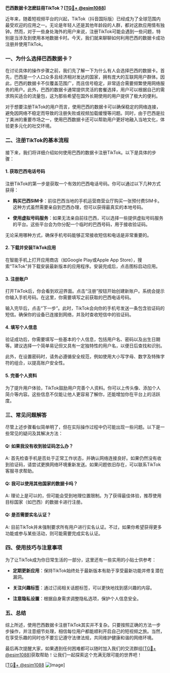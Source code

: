 **巴西数据卡怎麽註冊TikTok？[[TG💪+ @esim1088](https://t.me/s/esim1088)]**

近年来，随着短视频平台的兴起，TikTok（抖音国际版）已经成为了全球范围内最受欢迎的应用之一。无论是年轻人还是其他年龄段的人群，都对这款应用情有独钟。然而，对于一些身处海外的用户来说，注册TikTok可能会遇到一些问题，特别是当涉及到使用本地数据卡时。今天，我们就来聊聊如何利用巴西的数据卡成功注册并使用TikTok。

### 一、为什么选择巴西数据卡？

在讨论具体的操作步骤之前，我们先了解一下为什么有人会选择巴西的数据卡。首先，巴西是一个人口众多且经济相对发达的国家，拥有庞大的互联网用户群体。因此，巴西的数据卡不仅覆盖范围广，而且信号稳定，非常适合需要频繁使用网络服务的用户。此外，巴西的数据卡通常提供灵活的套餐选择，用户可以根据自己的需求购买适合的流量包，这为那些希望在国外长期使用的用户提供了极大的便利。

对于想要注册TikTok的用户而言，使用巴西的数据卡可以确保稳定的网络连接，避免因网络不稳定而导致的注册失败或视频加载缓慢等问题。同时，由于巴西是拉丁美洲的重要市场之一，使用巴西数据卡还可以帮助用户更好地融入当地文化，体验更多元化的社交环境。

### 二、注册TikTok的基本流程

接下来，我们将详细介绍如何使用巴西的数据卡注册TikTok。以下是具体的步骤：

#### 1. 获取巴西电话号码

注册TikTok的第一步是获取一个有效的巴西电话号码。你可以通过以下几种方式获得：

- **购买巴西SIM卡**：前往巴西当地的手机运营商营业厅购买一张预付费SIM卡。这种方式虽然需要亲自到巴西办理，但可以获得最真实的本地号码。
  
- **使用虚拟号码服务**：如果无法亲自前往巴西，可以选择一些提供虚拟号码服务的平台。这些平台会为你分配一个临时的巴西号码，用于接收验证码。

无论采用哪种方式，确保手机号码能够正常接收短信和电话是非常重要的。

#### 2. 下载并安装TikTok应用

在智能手机上打开应用商店（如Google Play或Apple App Store），搜索“TikTok”并下载安装最新版本的应用程序。安装完成后，点击图标启动应用。

#### 3. 注册账户

打开TikTok后，你会看到欢迎界面。点击“注册”按钮开始创建新账户。系统会提示你输入手机号码。在这里，你需要填写之前获取的巴西电话号码。

输入完毕后，点击“下一步”。此时，TikTok会向你的手机号发送一条包含验证码的短信。确保你的设备已连接到网络，并及时查收短信中的验证码。

#### 4. 填写个人信息

验证成功后，你需要填写一些基本的个人信息，包括用户名、密码以及出生日期等。建议选择一个简单易记但又具有一定独特性的用户名，以便日后查找和识别。

此外，在设置密码时，请务必遵循安全规范，例如使用大小写字母、数字及特殊字符的组合，以提高账户安全性。

#### 5. 完善个人资料

为了提升用户体验，TikTok鼓励用户完善个人资料。你可以上传头像、添加个人简介等内容。这些信息不仅能让他人更容易了解你，还能增加你在平台上的活跃度。

### 三、常见问题解答

尽管上述步骤看似简单明了，但在实际操作过程中仍可能出现一些问题。以下是一些常见的疑问及其解决方法：

#### Q: 如果我没有收到验证码怎么办？
A: 首先检查手机是否处于正常工作状态，并确认网络连接良好。如果仍然没有收到验证码，请尝试更换网络环境重新发送。如果问题依旧存在，可以联系TikTok客服寻求帮助。

#### Q: 我可以使用其他国家的数据卡吗？
A: 理论上是可以的，但可能会受到地理位置限制。为了获得最佳体验，推荐使用目标国家（如巴西）的数据卡进行注册。

#### Q: 是否需要实名认证？
A: 目前TikTok并未强制要求所有用户进行实名认证。不过，如果你希望获得更多功能或参与某些活动，则可能需要完成实名认证。

### 四、使用技巧与注意事项

为了让TikTok成为你日常生活的一部分，这里还有一些实用的小贴士供参考：

- **定期更新应用**：保持TikTok始终处于最新版本有助于享受最新功能并修复潜在漏洞。
  
- **关注兴趣标签**：通过订阅相关话题标签，可以更快地找到感兴趣的内容。
  
- **注意隐私设置**：根据自身需求调整隐私选项，保护个人信息安全。

### 五、总结

综上所述，使用巴西数据卡注册TikTok其实并不复杂。只要按照正确的方法一步步操作，并注意细节处理，相信每位用户都能顺利开启自己的短视频之旅。当然，在享受乐趣的同时也不要忘记遵守法律法规，共同维护健康和谐的网络环境。

最后再次提醒大家，如果遇到任何困难都可以随时加入我们的交流群组[[TG💪+ @esim1088](https://t.me/s/esim1088)]获取帮助！让我们一起探索这个充满无限可能的世界吧！

[[TG💪+ @esim1088](https://t.me/s/esim1088) ![Image](https://i.postimg.cc/4NQfJmqS/Snipaste-2025-05-13-00-14-12.png)]